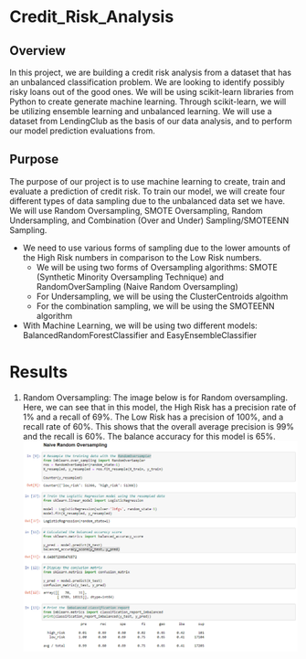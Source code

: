 # Credit_Risk_Analysis
## Overview
In this project, we are building a credit risk analysis from a dataset that has an unbalanced classification problem. We are looking to identify possibly risky loans out of the good ones. We will be using scikit-learn libraries from Python to create generate machine learning. Through scikit-learn, we will be utilizing ensemble learning and unbalanced learning. We will use a dataset from LendingClub as the basis of our data analysis, and to perform our model prediction evaluations from.

## Purpose
The purpose of our project is to use machine learning to create, train and evaluate a prediction of credit risk. To train our model, we will create four different types of data sampling due to the unbalanced data set we have. We will use Random Oversampling, SMOTE Oversampling, Random Undersampling, and Combination (Over and Under) Sampling/SMOTEENN Sampling.
* We need to use various forms of sampling due to the lower amounts of the High Risk numbers in comparison to the Low Risk numbers.
  * We will be using two forms of Oversampling algorithms: SMOTE (Synthetic Minority Oversampling Technique) and RandomOverSampling (Naive Random Oversampling)
  * For Undersampling, we will be using the ClusterCentroids algoithm
  * For the combination sampling, we will be using the SMOTEENN algorithm
* With Machine Learning, we will be using two different models: BalancedRandomForestClassifier and EasyEnsembleClassifier

# Results
1. Random Oversampling:
The image below is for Random oversampling. Here, we can see that in this model, the High Risk has a precision rate of 1% and a recall of 69%. The Low Risk has a precision of 100%, and a recall rate of 60%. This shows that the overall average precision is 99% and the recall is 60%. The balance accuracy for this model is 65%. 
![Random Oversampling](https://github.com/benlew3/Credit_Risk_Analysis/blob/main/Images/Resampling/oversampling.PNG)
![]()
![]()
![]()
![]()
![]()
